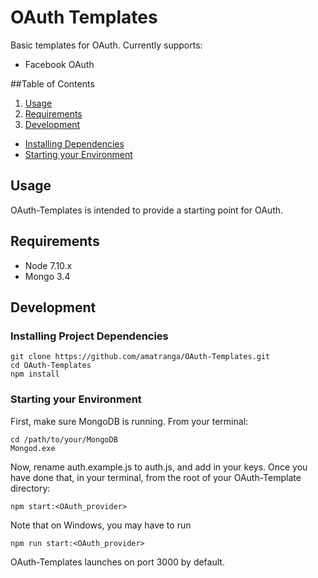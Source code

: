 # OAuth Templates

Basic templates for OAuth. Currently supports:

- Facebook OAuth

##Table of Contents

1. [Usage](#usage)
2. [Requirements](#requirements)
3. [Development](#development)
  - [Installing Dependencies](#installing-project-dependencies)
  - [Starting your Environment](#starting-your-environment)

## Usage

OAuth-Templates is intended to provide a starting point for OAuth. 


## Requirements

- Node 7.10.x
- Mongo 3.4

## Development

### Installing Project Dependencies

```
git clone https://github.com/amatranga/OAuth-Templates.git
cd OAuth-Templates
npm install
```

### Starting your Environment

First, make sure MongoDB is running. From your terminal:

```
cd /path/to/your/MongoDB
Mongod.exe
```

Now, rename auth.example.js to auth.js, and add in your keys. Once you have
done that, in your terminal, from the root of your OAuth-Template directory:

```
npm start:<OAuth_provider>
```

Note that on Windows, you may have to run

```
npm run start:<OAuth_provider>
```

OAuth-Templates launches on port 3000 by default.

